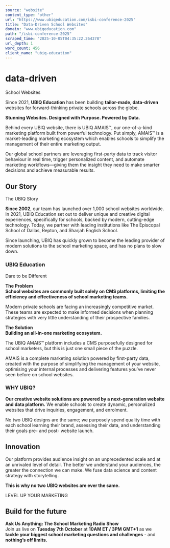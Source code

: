 ```yaml
---
source: "website"
content_type: "other"
url: "https://www.ubiqeducation.com/isbi-conference-2025"
title: "Data-Driven School Websites"
domain: "www.ubiqeducation.com"
path: "/isbi-conference-2025"
scraped_time: "2025-10-05T04:35:22.264378"
url_depth: 1
word_count: 456
client_name: "ubiq-education"
---
```


# data-driven
School Websites

Since 2021, **UBIQ Education** has been building **tailor-made, data-driven** websites for forward-thinking private schools across the globe.

**Stunning Websites. Designed with Purpose. Powered by Data.**

Behind every UBIQ website, there is UBIQ AMAIS™, our one-of-a-kind marketing platform built from powerful technology. Put simply, AMAIS™ is a market-leading marketing ecosystem which enables schools to simplify the management of their entire marketing output.

Our global school partners are leveraging first-party data to track visitor behaviour in real time, trigger personalized content, and automate marketing workflows—giving them the insight they need to make smarter decisions and achieve measurable results.

## Our Story  
The UBIQ Story

**Since 2002**, our team has launched over 1,000 school websites worldwide. In 2021, UBIQ Education set out to deliver unique and creative digital experiences, specifically for schools, backed by modern, cutting-edge technology. Today, we partner with leading institutions like The Episcopal School of Dallas, Repton, and Sharjah English School.

Since launching, UBIQ has quickly grown to become the leading provider of modern solutions to the school marketing space, and has no plans to slow down.

### UBIQ Education  
Dare to be Different

**The Problem**  
**School websites are commonly built solely on CMS platforms, limiting the efficiency and effectiveness of school marketing teams.**

Modern private schools are facing an increasingly competitive market. These teams are expected to make informed decisions when planning strategies with very little understanding of their prospective families.

**The Solution**  
**Building an all-in-one marketing ecosystem.**

The UBIQ AMAIS™ platform includes a CMS purposefully designed for school marketers, but this is just one small piece of the puzzle.

AMAIS is a complete marketing solution powered by first-party data, created with the purpose of simplifying the management of your website, optimising your internal processes and delivering features you’ve never seen before on school websites.

### WHY UBIQ?

**Our creative website solutions are powered by a next-generation website and data platform.** We enable schools to create dynamic, personalized websites that drive inquiries, engagement, and enrolment.

No two UBIQ designs are the same; we purposely spend quality time with each school learning their brand, assessing their data, and understanding their goals pre- and post- website launch.

## Innovation

Our platform provides audience insight on an unprecedented scale and at an unrivaled level of detail. The better we understand your audiences, the greater the connection we can make. We fuse data science and content strategy with storytelling.

**This is why no two UBIQ websites are ever the same.**

LEVEL UP YOUR MARKETING

## Build for the future

**Ask Us Anything: The School Marketing Radio Show**  
Join us live on **Tuesday 7th October** at **10AM ET / 3PM GMT+1** as we **tackle your biggest school marketing questions and challenges** - and **nothing’s off limits.**
